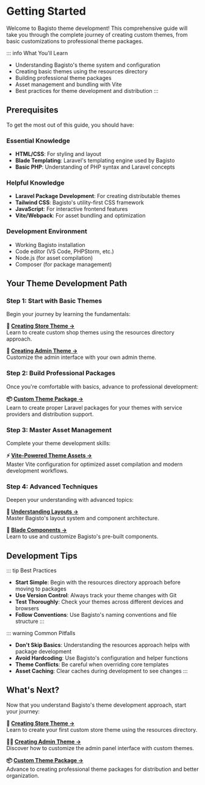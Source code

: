# Getting Started

Welcome to Bagisto theme development! This comprehensive guide will take you through the complete journey of creating custom themes, from basic customizations to professional theme packages.

::: info What You'll Learn
- Understanding Bagisto's theme system and configuration
- Creating basic themes using the resources directory
- Building professional theme packages
- Asset management and bundling with Vite
- Best practices for theme development and distribution
:::

## Prerequisites

To get the most out of this guide, you should have:

### Essential Knowledge
- **HTML/CSS**: For styling and layout
- **Blade Templating**: Laravel's templating engine used by Bagisto
- **Basic PHP**: Understanding of PHP syntax and Laravel concepts

### Helpful Knowledge
- **Laravel Package Development**: For creating distributable themes
- **Tailwind CSS**: Bagisto's utility-first CSS framework
- **JavaScript**: For interactive frontend features
- **Vite/Webpack**: For asset bundling and optimization

### Development Environment
- Working Bagisto installation
- Code editor (VS Code, PHPStorm, etc.)
- Node.js (for asset compilation)
- Composer (for package management)

## Your Theme Development Path

### Step 1: Start with Basic Themes
Begin your journey by learning the fundamentals:

**🏪 [Creating Store Theme →](./creating-store-theme.md)**  
Learn to create custom shop themes using the resources directory approach.

**💼 [Creating Admin Theme →](./creating-admin-theme.md)**  
Customize the admin interface with your own admin theme.

### Step 2: Build Professional Packages
Once you're comfortable with basics, advance to professional development:

**📦 [Custom Theme Package →](./creating-custom-theme-package.md)**  
Learn to create proper Laravel packages for your themes with service providers and distribution support.

### Step 3: Master Asset Management
Complete your theme development skills:

**⚡ [Vite-Powered Theme Assets →](./vite-powered-theme-assets.md)**  
Master Vite configuration for optimized asset compilation and modern development workflows.

### Step 4: Advanced Techniques
Deepen your understanding with advanced topics:

**📄 [Understanding Layouts →](./understanding-layouts.md)**  
Master Bagisto's layout system and component architecture.

**🧩 [Blade Components →](./blade-components.md)**  
Learn to use and customize Bagisto's pre-built components.

## Development Tips

::: tip Best Practices
- **Start Simple**: Begin with the resources directory approach before moving to packages
- **Use Version Control**: Always track your theme changes with Git
- **Test Thoroughly**: Check your themes across different devices and browsers
- **Follow Conventions**: Use Bagisto's naming conventions and file structure
:::

::: warning Common Pitfalls
- **Don't Skip Basics**: Understanding the resources approach helps with package development
- **Avoid Hardcoding**: Use Bagisto's configuration and helper functions
- **Theme Conflicts**: Be careful when overriding core templates
- **Asset Caching**: Clear caches during development to see changes
:::

## What's Next?

Now that you understand Bagisto's theme development approach, start your journey:

**🏪 [Creating Store Theme →](./creating-store-theme.md)**  
Learn to create your first custom store theme using the resources directory.

**👩‍💼 [Creating Admin Theme →](./creating-admin-theme.md)**  
Discover how to customize the admin panel interface with custom themes.

**📦 [Custom Theme Package →](./creating-custom-theme-package.md)**  
Advance to creating professional theme packages for distribution and better organization.